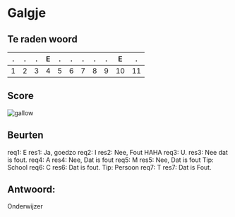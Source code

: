 # Galgje

## Te raden woord

|.|.|.|E|.|.|.|.|.|E|.|
|-|-|-|-|-|-|-|-|-|-|-|
|1|2|3|4|5|6|7|8|9|10|11|

## Score
![gallow](./images/7.png)

## Beurten
req1: E
res1: Ja, goedzo
req2: I
res2: Nee, Fout HAHA
req3: U.
res3: Nee dat is fout.
req4: A
res4: Nee, Dat is fout
req5: M
res5: Nee, Dat is fout Tip: School
req6: C
res6: Dat is fout. Tip: Persoon
req7: T
res7: Dat is Fout.

## Antwoord:
Onderwijzer